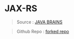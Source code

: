 # JAX-RS

> Source : [JAVA BRAINS](https://www.youtube.com/watch?v=xkKcdK1u95s&list=PLqq-6Pq4lTTZh5U8RbdXq0WaYvZBz2rbn)

> Github Repo : [forked repo](https://github.com/krishna-sk/messenger)
